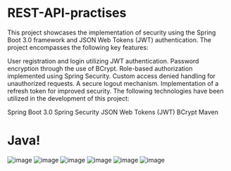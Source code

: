 # REST-API-practises

This project showcases the implementation of security using the Spring Boot 3.0 framework and JSON Web Tokens (JWT) authentication. The project encompasses the following key features:

User registration and login utilizing JWT authentication.
Password encryption through the use of BCrypt.
Role-based authorization implemented using Spring Security.
Custom access denied handling for unauthorized requests.
A secure logout mechanism.
Implementation of a refresh token for improved security.
The following technologies have been utilized in the development of this project:

Spring Boot 3.0
Spring Security
JSON Web Tokens (JWT)
BCrypt
Maven
# Java!
![image](https://user-images.githubusercontent.com/54852461/230384823-c8afdc05-b975-427c-9ae8-070d5d79d18e.png)
![image](https://user-images.githubusercontent.com/54852461/230384861-b8271481-7a1d-4f5f-8046-977cd0c2b69c.png)
![image](https://user-images.githubusercontent.com/54852461/230384878-c04157aa-5c70-4024-8a2f-1dc66486ab53.png)
![image](https://user-images.githubusercontent.com/54852461/230384890-b6817c21-861c-457c-9d22-6d703f127d54.png)
![image](https://user-images.githubusercontent.com/54852461/230384932-d59bbd0a-e8c5-4644-87b0-fad3fcd47a8a.png)
![image](https://user-images.githubusercontent.com/54852461/230384941-c3953b1d-b018-4d7a-b252-b6f52537720e.png)
